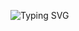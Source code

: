 
![Typing SVG](https://readme-typing-svg.herokuapp.com/?font=Fira+Code&size=20&color=36BCF7&width=400&center=true&lines=Hello%2C+I+am+Mehrubon!;Nice+to+meet+you!;Welcome+to+my+profile!)
